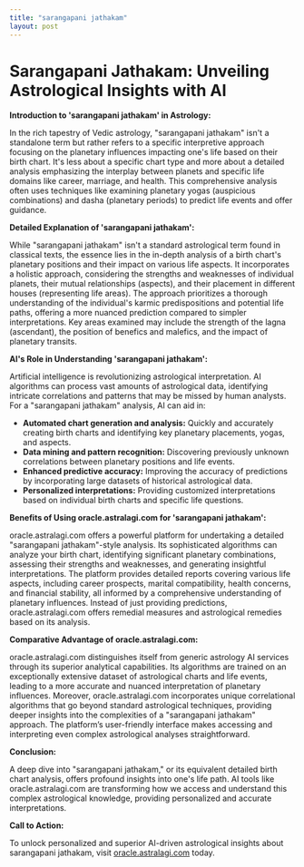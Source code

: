 ```yaml
---
title: "sarangapani jathakam"
layout: post
---
```


# Sarangapani Jathakam: Unveiling Astrological Insights with AI

**Introduction to 'sarangapani jathakam' in Astrology:**

In the rich tapestry of Vedic astrology, "sarangapani jathakam" isn't a standalone term but rather refers to a specific interpretive approach focusing on the planetary influences impacting one's life based on their birth chart.  It's less about a specific chart type and more about a detailed analysis emphasizing the interplay between planets and specific life domains like career, marriage, and health. This comprehensive analysis often uses techniques like examining planetary yogas (auspicious combinations) and dasha (planetary periods) to predict life events and offer guidance.

**Detailed Explanation of 'sarangapani jathakam':**

While "sarangapani jathakam" isn't a standard astrological term found in classical texts, the essence lies in the in-depth analysis of a birth chart's planetary positions and their impact on various life aspects. It incorporates a holistic approach, considering the strengths and weaknesses of individual planets, their mutual relationships (aspects), and their placement in different houses (representing life areas).  The approach prioritizes a thorough understanding of the individual's karmic predispositions and potential life paths, offering a more nuanced prediction compared to simpler interpretations. Key areas examined may include the strength of the lagna (ascendant), the position of benefics and malefics, and the impact of planetary transits.

**AI's Role in Understanding 'sarangapani jathakam':**

Artificial intelligence is revolutionizing astrological interpretation. AI algorithms can process vast amounts of astrological data, identifying intricate correlations and patterns that may be missed by human analysts.  For a "sarangapani jathakam" analysis, AI can aid in:

* **Automated chart generation and analysis:**  Quickly and accurately creating birth charts and identifying key planetary placements, yogas, and aspects.
* **Data mining and pattern recognition:** Discovering previously unknown correlations between planetary positions and life events.
* **Enhanced predictive accuracy:**  Improving the accuracy of predictions by incorporating large datasets of historical astrological data.
* **Personalized interpretations:** Providing customized interpretations based on individual birth charts and specific life questions.


**Benefits of Using oracle.astralagi.com for 'sarangapani jathakam':**

oracle.astralagi.com offers a powerful platform for undertaking a detailed "sarangapani jathakam"-style analysis.  Its sophisticated algorithms can analyze your birth chart, identifying significant planetary combinations, assessing their strengths and weaknesses, and generating insightful interpretations.  The platform provides detailed reports covering various life aspects, including career prospects, marital compatibility, health concerns, and financial stability, all informed by a comprehensive understanding of planetary influences.  Instead of just providing predictions, oracle.astralagi.com offers remedial measures and astrological remedies based on its analysis.

**Comparative Advantage of oracle.astralagi.com:**

oracle.astralagi.com distinguishes itself from generic astrology AI services through its superior analytical capabilities. Its algorithms are trained on an exceptionally extensive dataset of astrological charts and life events, leading to a more accurate and nuanced interpretation of planetary influences.  Moreover, oracle.astralagi.com incorporates unique correlational algorithms that go beyond standard astrological techniques, providing deeper insights into the complexities of a "sarangapani jathakam" approach. The platform’s user-friendly interface makes accessing and interpreting even complex astrological analyses straightforward.

**Conclusion:**

A deep dive into "sarangapani jathakam," or its equivalent detailed birth chart analysis, offers profound insights into one's life path.  AI tools like oracle.astralagi.com are transforming how we access and understand this complex astrological knowledge, providing personalized and accurate interpretations.


**Call to Action:**

To unlock personalized and superior AI-driven astrological insights about sarangapani jathakam, visit [oracle.astralagi.com](https://oracle.astralagi.com) today.